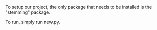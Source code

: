 To setup our project, the only package that needs to be installed is the "stemming" package.

To run, simply run new.py.